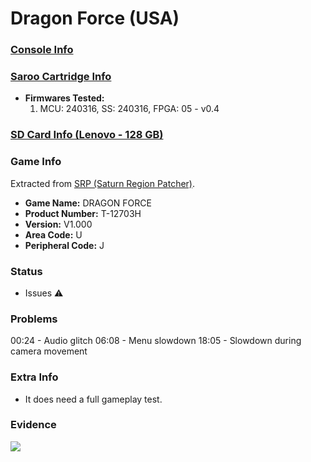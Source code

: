 # Dragon Force (USA)

### [Console Info](../../../../../Info/Consoles/VA13/README.md)

### [Saroo Cartridge Info](../../../../../Info/Cartridges/RetroGameParadiseStore/1.32F/README.md)

- <b>Firmwares Tested:</b>
  1. MCU: 240316, SS: 240316, FPGA: 05 - v0.4

### [SD Card Info (Lenovo - 128 GB)](../../../../../Info/SdCards/Lenovo/128GB/fat32/README.md)

### Game Info

Extracted from [SRP (Saturn Region Patcher)](https://segaxtreme.net/resources/saturn-region-patcher.81/download).

- <b>Game Name:</b> DRAGON FORCE
- <b>Product Number:</b> T-12703H
- <b>Version:</b> V1.000
- <b>Area Code:</b> U
- <b>Peripheral Code:</b> J

### Status

- Issues :warning:

### Problems

00:24 - Audio glitch
06:08 - Menu slowdown
18:05 - Slowdown during camera movement

### Extra Info

- It does need a full gameplay test.

### Evidence

[![](https://img.youtube.com/vi/VgehcpWAFEI/0.jpg)](https://www.youtube.com/watch?v=VgehcpWAFEI)
